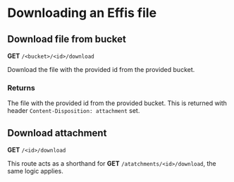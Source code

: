 # Downloading an Effis file

## Download file from bucket

<span class=requestmethod><b>GET</b></span> `/<bucket>/<id>/download`

Download the file with the provided id from the provided bucket.

### Returns

The file with the provided id from the provided bucket. This is returned with header
`Content-Disposition: attachment` set.

## Download attachment

<span class=requestmethod><b>GET</b></span> `/<id>/download`

This route acts as a shorthand for <span class=requestmethod><b>GET</b></span> `/atatchments/<id>/download`,
the same logic applies.
